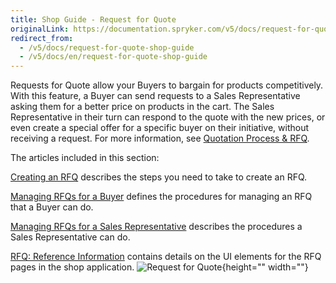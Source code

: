 ```yaml
---
title: Shop Guide - Request for Quote
originalLink: https://documentation.spryker.com/v5/docs/request-for-quote-shop-guide
redirect_from:
  - /v5/docs/request-for-quote-shop-guide
  - /v5/docs/en/request-for-quote-shop-guide
---
```


Requests for Quote allow your Buyers to bargain for products competitively. With this feature, a Buyer can send requests to a Sales Representative asking them for a better price on products in the cart. The Sales Representative in their turn can respond to the quote with the new prices, or even create a special offer for a specific buyer on their initiative, without receiving a request. For more information, see [Quotation Process & RFQ](https://documentation.spryker.com/docs/en/quotation-process-rfq-201907).

The articles included in this section:

[Creating an RFQ](https://documentation.spryker.com/docs/en/creating-rfq-shop-guide) describes the steps you need to take to create an RFQ.

[Managing RFQs for a Buyer](https://documentation.spryker.com/docs/en/managing-rfqs-for-buyer-shop-guide) defines the procedures for managing an RFQ that a Buyer can do.

[Managing RFQs for a Sales Representative](https://documentation.spryker.com/docs/en/managing-rfqs-sales-rep-shop-guide) describes the procedures a Sales Representative can do.

[RFQ: Reference Information](https://documentation.spryker.com/docs/en/rfq-reference-information-shop-guide) contains details on the UI elements for the RFQ pages in the shop application.
![Request for Quote](https://spryker.s3.eu-central-1.amazonaws.com/docs/User+Guides/Shop+User+Guides/RFQ/rfq-gif.gif){height="" width=""}


